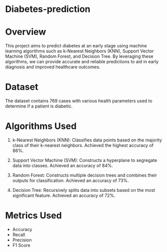 # Diabetes-prediction
# Overview
This project aims to predict diabetes at an early stage using machine learning algorithms such as k-Nearest Neighbors (KNN), Support Vector Machine (SVM), Random Forest, and Decision Tree. By leveraging these algorithms, we can provide accurate and reliable predictions to aid in early diagnosis and improved healthcare outcomes.

# Dataset
The dataset contains 769 cases with various health parameters used to determine if a patient is diabetic.

# Algorithms Used
1. k-Nearest Neighbors (KNN):
Classifies data points based on the majority class of their k-nearest neighbors.
Achieved the highest accuracy of 86%.

2. Support Vector Machine (SVM):
Constructs a hyperplane to segregate data into classes.
Achieved an accuracy of 84%.

3. Random Forest:
Constructs multiple decision trees and combines their outputs for classification.
Achieved an accuracy of 73%.

4. Decision Tree:
Recursively splits data into subsets based on the most significant feature.
Achieved an accuracy of 72%.

# Metrics Used
* Accuracy
* Recall
* Precision
* F1 Score
